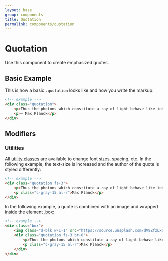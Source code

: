```yaml
---
layout: base
group: components
title: Quotation
permalink: components/quotation
---
```


# Quotation

<p class="intro">Use this component to create emphasized quotes.</p>

## Basic Example

This is how a basic `.quotation` looks like and how you write the markup:

```html
<!-- example -->
<div class="quotation">
    <p>Thus the photons which constitute a ray of light behave like intelligent human beings: out of all possible curves, they always select the one which will take them most quickly to their goal.</p>
    <p>– Max Planck</p>
</div>
```

## Modifiers

### Utilities

All [utility classes](/utilities/) are available to change font sizes, spacing, etc. In the following example, the text-size is increased and the author of the quote is styled differently:

```html
<!-- example -->
<div class="quotation fs-3">
    <p>Thus the photons which constitute a ray of light behave like intelligent human beings: out of all possible curves, they always select the one which will take them most quickly to their goal.</p>
    <p class="c-gray-15 al-r">Max Planck</p>
</div>
```

In the following example, a quote is combined with an image and wrapped inside the element [.box](/components/box.html):

```html
<!-- example -->
<div class="box">
    <img class="d-blk w-1-1" src="https://source.unsplash.com/dV9ZfzLxaQ4/700x400" alt="" />
    <div class="quotation fs-3 br-0">
        <p>Thus the photons which constitute a ray of light behave like intelligent human beings: out of all possible curves, they always select the one which will take them most quickly to their goal.</p>
        <p class="c-gray-15 al-r">Max Planck</p>
    </div>
</div>
```